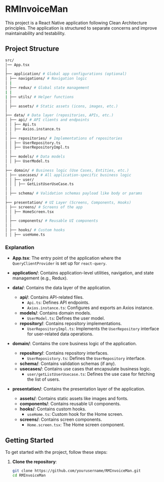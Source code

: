 # RMInvoiceMan

This project is a React Native application following Clean Architecture principles. The application is structured to separate concerns and improve maintainability and testability.

## Project Structure

```sh
src/
│── App.tsx
│
├── application/ # Global app configurations (optional)
│ ├── navigations/ # Navigation logic
│ |
│ ├── redux/ # Global state management
| |
| ├── utils/ # Helper functions
│ │
│ ├── assets/ # Static assets (icons, images, etc.)
│
├── data/ # Data layer (repositories, APIs, etc.)
│ ├── api/ # API clients and endpoints
│ │ ├── Api.ts
│ │ ├── Axios.instance.ts
│ │
│ ├── repositories/ # Implementations of repositories
│ │ ├── UserRepository.ts
│ │ ├── UserRepositoryImpl.ts
│ │
│ ├── models/ # Data models
│ │ ├── UserModel.ts
│
├── domain/ # Business logic (Use Cases, Entities, etc.)
│ ├── usecases/ # All application-specific business logic
│ │ ├── user/
│ │ │ ├── GetListUserUseCase.ts
│ │
│ ├── schema/ # Validation schemas payload like body or params
│
├── presentation/ # UI Layer (Screens, Components, Hooks)
│ ├── screens/ # Screens of the app
│ │ ├── HomeScreen.tsx
│ │
│ ├── components/ # Reusable UI components
│ │
│ ├── hooks/ # Custom hooks
│ │ ├── useHome.ts
```

### Explanation

- **App.tsx**: The entry point of the application where the `QueryClientProvider` is set up for `react-query`.

- **application/**: Contains application-level utilities, navigation, and state management (e.g., Redux).

- **data/**: Contains the data layer of the application.

  - **api/**: Contains API-related files.
    - `Api.ts`: Defines API endpoints.
    - `Axios.instance.ts`: Configures and exports an Axios instance.
  - **models/**: Contains domain models.
    - `UserModel.ts`: Defines the user model.
  - **repository/**: Contains repository implementations.
    - `UserRepositoryImpl.ts`: Implements the `UserRepository` interface for user-related data operations.

- **domain/**: Contains the core business logic of the application.

  - **repository/**: Contains repository interfaces.
    - `UserReposistory.ts`: Defines the `UserRepository` interface.
  - **schema/**: Contains validation schemas (if any).
  - **usecases/**: Contains use cases that encapsulate business logic.
    - `user/getListUserUsecase.ts`: Defines the use case for fetching the list of users.

- **presentation/**: Contains the presentation layer of the application.
  - **assets/**: Contains static assets like images and fonts.
  - **components/**: Contains reusable UI components.
  - **hooks/**: Contains custom hooks.
    - `useHome.ts`: Custom hook for the Home screen.
  - **screens/**: Contains screen components.
    - `Home.screen.tsx`: The Home screen component.

## Getting Started

To get started with the project, follow these steps:

1. **Clone the repository**:
   ```sh
   git clone https://github.com/yourusername/RMInvoiceMan.git
   cd RMInvoiceMan
   ```
